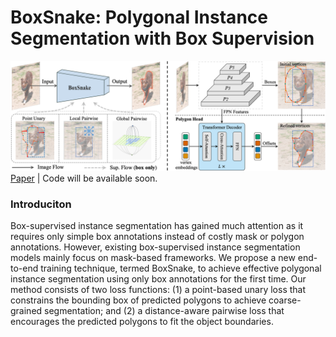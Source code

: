 # BoxSnake: Polygonal Instance Segmentation with Box Supervision

![Intro](./figures/BoxSnake.png)
[Paper](https://arxiv.org/pdf/2303.11630.pdf) | Code will be available soon.
### Introduciton
Box-supervised instance segmentation has gained much attention as it requires only simple box annotations instead of costly mask or polygon annotations. However, existing box-supervised instance segmentation models mainly focus on mask-based frameworks. We propose a new end-to-end training technique, termed BoxSnake, to achieve effective polygonal instance segmentation using only box annotations for the first time. Our method consists of two loss functions: (1) a point-based unary loss that constrains the bounding box of predicted polygons to achieve coarse-grained segmentation; and (2) a distance-aware pairwise loss that encourages the predicted polygons to fit the object boundaries.

